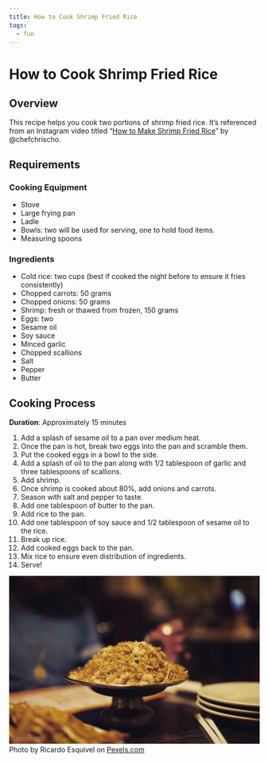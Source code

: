 ```yaml
---
title: How to Cook Shrimp Fried Rice
tags:
  - fun
---
```


# How to Cook Shrimp Fried Rice

## **Overview**

This recipe helps you cook two portions of shrimp fried rice. It’s referenced
from an Instagram video titled “[How to Make Shrimp Fried Rice](https://www.instagram.com/p/CBT2d8-gDBn/?utm_source=ig_web_copy_link)”
by @chefchrischo.

## **Requirements**

### Cooking Equipment

  * Stove
  * Large frying pan
  * Ladle
  * Bowls: two will be used for serving, one to hold food items.
  * Measuring spoons

### Ingredients

  * Cold rice: two cups (best if cooked the night before to ensure it fries consistently)
  * Chopped carrots: 50 grams
  * Chopped onions: 50 grams
  * Shrimp: fresh or thawed from frozen, 150 grams
  * Eggs: two
  * Sesame oil
  * Soy sauce
  * Minced garlic
  * Chopped scallions
  * Salt
  * Pepper
  * Butter

## **Cooking Process**

**Duration**: Approximately 15 minutes

  1. Add a splash of sesame oil to a pan over medium heat.
  2. Once the pan is hot, break two eggs into the pan and scramble them.
  3. Put the cooked eggs in a bowl to the side.
  4. Add a splash of oil to the pan along with 1/2 tablespoon of garlic and three tablespoons of scallions.
  5. Add shrimp.
  6. Once shrimp is cooked about 80%, add onions and carrots.
  7. Season with salt and pepper to taste.
  8. Add one tablespoon of butter to the pan.
  9. Add rice to the pan.
  10. Add one tablespoon of soy sauce and 1/2 tablespoon of sesame oil to the rice.
  11. Break up rice.
  12. Add cooked eggs back to the pan.
  13. Mix rice to ensure even distribution of ingredients.
  14. Serve!

![Bowl of rice](../assets/img/fun-images/pexels-photo-1630495.jpeg)Photo by Ricardo Esquivel on
[Pexels.com](https://www.pexels.com/photo/food-on-bowl-1630495/)


